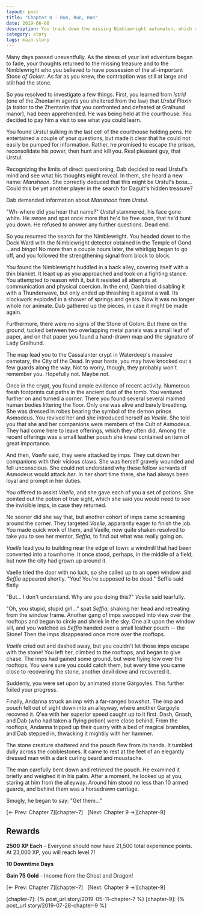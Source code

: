```yaml
---
layout: post
title: "Chapter 8 - Run, Run, Run"
date: 2019-06-08
description: You track down the missing Nimblewright automaton, which sets off a chase after the Stone of Golorr!
category: story
tags: main-story
---
```


Many days passed uneventfully. As the stress of your last adventure began to fade, your thoughts returned to the missing treasure and to the Nimblewright who you believed to have possession of the all-important _Stone of Golorr_. As far as you knew, the contraption was still at large and still had the stone.

So you resolved to investigate a few things. First, you learned from *Istrid* (one of the Zhentarim agents you sheltered from the law) that *Urstul Floxin* (a traitor to the Zhentarim that you confronted and defeated at Gralhund manor), had been apprehended. He was being held at the courthouse. You decided to pay him a visit to see what you could learn.

You found *Urstul* sulking in the last cell of the courthouse holding pens. He entertained a couple of your questions, but made it clear that he could not easily be pumped for information. Rather, he promised to escape the prison, reconsolidate his power, then hunt and kill you. Real pleasant guy, that Urstul.

Recognizing the limits of direct questioning, Dab decided to read Urstul's mind and see what his thoughts might reveal. In them, she heard a new name: *Manshoon*. She correctly deduced that this might be Urstul's boss... Could this be yet another player in the search for Dagult's hidden treasure?

Dab demanded information about *Manshoon* from *Urstul*.

"Wh-where did you hear that name?" *Urstul* stammered, his face gone white. He swore and spat once more that he'd be free soon, that he'd hunt you down. He refused to answer any further questions. Dead end.

So you resumed the search for the Nimblewright. You headed down to the Dock Ward with the Nimblewright detector obtained in the Temple of Gond ...and _bingo_! No more than a couple hours later, the whirligig began to go off, and you followed the strengthening signal from block to block.

You found the Nimblewright huddled in a back alley, covering itself with a thin blanket. It leapt up as you approached and took on a fighting stance. You attempted to reason with it, but it resisted all attempts at communication and physical coercion. In the end, Dash tried disabling it with a Thunderwave, but only ended up thrashing it against a wall. Its clockwork exploded in a shower of springs and gears. Now it was no longer whole nor animate. Dab gathered up the pieces, in case it might be made again.

Furthermore, there were no signs of the Stone of Golorr. But there on the ground, tucked between two overlapping metal panels was a small leaf of paper, and on that paper you found a hand-drawn map and the signature of Lady Gralhund.

The map lead you to the Cassalanter crypt in Waterdeep's massive cemetary, the City of the Dead. In your haste, you may have knocked out a few guards along the way. Not to worry, though, they probably won't remember you. Hopefully not. Maybe not.

Once in the crypt, you found ample evidence of recent activity. Numerous fresh footprints cut paths in the ancient dust of the tomb. You ventured further on and turned a corner. There you found several several maimed human bodies littering the floor. Only one was alive and barely breathing. She was dressed in robes bearing the symbol of the demon prince Asmodeus. You revived her and she introduced herself as *Vaelle*. She told you that she and her companions were members of the Cult of Asmodeus. They had come here to leave offerings, which they often did. Among the recent offerings was a small leather pouch she knew contained an item of great importance.

And then, *Vaelle* said, they were attacked by imps. They cut down her companions with their vicious claws. She was herself gravely wounded and fell unconscious. She could not understand why these fellow servants of Asmodeus would attack _her_. In her short time there, she had always been loyal and prompt in her duties.

You offered to assist *Vaelle*, and she gave each of you a set of potions. She pointed out the potion of true sight, which she said you would need to see the invisible imps, in case they returned.

No sooner did she say that, but another cohort of imps came screaming around the corner. They targeted *Vaelle*, apparantly eager to finish the job. You made quick work of them, and Vaelle, now quite shaken resolved to take you to see her mentor, *Seffia*, to find out what was really going on.

*Vaelle* lead you to building near the edge of town: a windmill that had been converted into a townhome. It once stood, perhaps, in the middle of a field, but now the city had grown up around it.

Vaelle tried the door with no luck, so she called up to an open window and *Seffia* appeared shortly. "You! You're supposed to be dead." Seffia said flatly.

"But... I don't understand. Why are you doing this?" *Vaelle* said tearfully.

"Oh, you stupid, stupid girl..." spat *Seffia*, shaking her head and retreating from the window frame. Another gang of imps swooped into view over the rooftops and began to circle and shriek in the sky. One alit upon the window sill, and you watched as *Seffia* handed over a small leather pouch -- the Stone! Then the imps disappeared once more over the rooftops.

*Vaelle* cried out and dashed away, but you couldn't let those imps escape with the stone! You left her, climbed to the rooftops, and began to give chase. The imps had gained some ground, but were flying low over the rooftops. You were sure you could catch them, but every time you came close to recovering the stone, another devil dove and recovered it.

Suddenly, you were set upon by animated stone Gargoyles. This further foiled your progress.

Finally, Andanna struck an imp with a far-ranged bowshot. The imp and pouch fell out of sight down into an alleyway, where another Gargoyle recovred it. Q'ea with her superior speed caught up to it first. Dash, Gnash, and Dab (who had taken a flying potion) were close behind. From the rooftops, Andanna tripped up their quarry with a bed of magical brambles, and Dab stepped in, thwacking it mightily with her hammer.

The stone creature shattered and the pouch flew from its hands. It tumbled dully across the cobblestones. It came to rest at the feet of an elegantly dressed man with a dark curling beard and moustache.

The man carefully bent down and retrieved the pouch. He examined it briefly and weighed it in his palm. After a moment, he looked up at you, staring at him from the alleyway. Around him stood no less than 10 armed guards, and behind them was a horsedrawn carriage.

Smugly, he began to say: "Get them..."

[&larr; Prev: Chapter 7][chapter-7] &nbsp; [Next: Chapter 9 &rarr;][chapter-9]

## Rewards

**2500 XP Each** - Everyone should now have 21,500 total experience points. At 23,000 XP, you will reach level 7!

**10 Downtime Days**

**Gain 75 Gold** - Income from the Ghost and Dragon!

[&larr; Prev: Chapter 7][chapter-7] &nbsp; [Next: Chapter 9 &rarr;][chapter-9]

[chapter-7]: {% post_url story/2019-05-11-chapter-7 %}
[chapter-9]: {% post_url story/2019-07-28-chapter-9 %}
